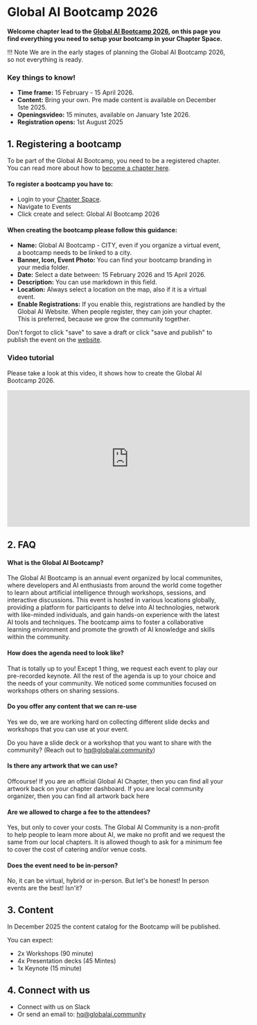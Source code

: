 # Global AI Bootcamp 2026

**Welcome chapter lead to the [Global AI Bootcamp 2026](https://globalai.community/bootcamp), 
on this page you find everything you need to setup your bootcamp in your Chapter Space.**

!!! Note 
    We are in the early stages of planning the Global AI Bootcamp 2026, so not everything is ready.
    
### Key things to know!
- **Time frame:** 15 February - 15 April 2026.  
- **Content:** Bring your own. Pre made content is available on December 1ste 2025.
- **Openingsvideo:** 15 minutes, available on January 1ste 2026.
- **Registration opens:** 1st August 2025


## 1. Registering a bootcamp

To be part of the Global AI Bootcamp, you need to be a registered chapter. You can read more about how to [become a chapter here](./new-chapter.html).

#### To register a bootcamp you have to: 

- Login to your [Chapter Space](https://globalai.community/umbraco). 
- Navigate to Events
- Click create and select: Global AI Bootcamp 2026


#### When creating the bootcamp please follow this guidance:

- **Name:** Global AI Bootcamp - CITY, even if you organize a virtual event, a bootcamp needs to be linked to a city.
- **Banner, Icon, Event Photo:** You can find your bootcamp branding in your media folder.
- **Date:** Select a date between: 15 February 2026 and 15 April 2026.
- **Description:** You can use markdown in this field.
- **Location:** Always select a location on the map, also if it is a virtual event.
- **Enable Registrations:** If you enable this, registrations are handled by the Global AI Website. When people register, they can join your chapter. This is preferred, because we grow the community together.

Don't forgot to click "save" to save a draft or click "save and publish" to publish the event on the [website](https://globalai.community/bootcamp).

### Video tutorial

Please take a look at this video, it shows how to create the Global AI Bootcamp 2026.

<iframe width="560" height="315" src="https://www.youtube.com/embed/A3mFeLzYVz4?si=V67HWnnInfdDcVoO" title="YouTube video player" frameborder="0" allow="accelerometer; autoplay; clipboard-write; encrypted-media; gyroscope; picture-in-picture; web-share" referrerpolicy="strict-origin-when-cross-origin" allowfullscreen></iframe>


## 2. FAQ

#### What is the Global AI Bootcamp?
The Global AI Bootcamp is an annual event organized by local communites, where developers and AI enthusiasts from around the world come together to learn about artificial intelligence through workshops, sessions, and interactive discussions. This event is hosted in various locations globally, providing a platform for participants to delve into AI technologies, network with like-minded individuals, and gain hands-on experience with the latest AI tools and techniques. The bootcamp aims to foster a collaborative learning environment and promote the growth of AI knowledge and skills within the community.

#### How does the agenda need to look like?
That is totally up to you! Except 1 thing, we request each event to play our pre-recorded keynote. All the rest of the agenda is up to your choice and the needs of your community. We noticed some communities focused on workshops others on sharing sessions.

#### Do you offer any content that we can re-use
Yes we do, we are working hard on collecting different slide decks and workshops that you can use at your event.

Do you have a slide deck or a workshop that you want to share with the community? (Reach out to hq@globalai.community)

#### Is there any artwork that we can use?
Offcourse! If you are an official Global AI Chapter, then you can find all your artwork back on your chapter dashboard. If you are local community organizer, then you can find all artwork back here

#### Are we allowed to charge a fee to the attendees?
Yes, but only to cover your costs. The Global AI Community is a non-profit to help people to learn more about AI, we make no profit and we request the same from our local chapters. It is allowed though to ask for a minimum fee to cover the cost of catering and/or venue costs.

#### Does the event need to be in-person?
No, it can be virtual, hybrid or in-person. But let's be honest! In person events are the best! Isn'it?


## 3. Content

In December 2025 the content catalog for the Bootcamp will be published.   
   
You can expect:
- 2x Workshops (90 minute)
- 4x Presentation decks (45 Mintes)
- 1x Keynote (15 minute)



## 4. Connect with us
- Connect with us on Slack
- Or send an email to: [hq@globalai.community](mailto:hq@globalai.community)

